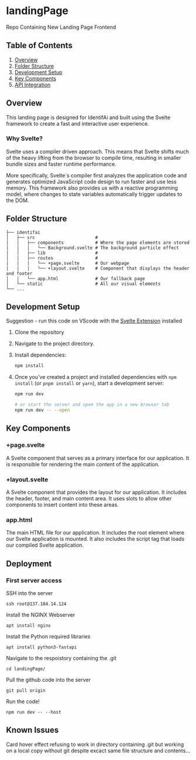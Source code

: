 # landingPage
Repo Containing New Landing Page Frontend 

## Table of Contents
1. [Overview](#overview)
2. [Folder Structure](#folder-structure)
3. [Development Setup](#development-setup)
4. [Key Components](#key-components)
5. [API Integration](#api-integration)

## Overview
This landing page is designed for IdentifAi and built using the Svelte framework to create a fast and interactive user experience.

### Why Svelte?
Svelte uses a compiler driven approach. This means that Svelte shifts much of the heavy lifting from the browser to compile time, resulting in smaller bundle sizes and faster runtime performance.

More specifically, Svelte´s compiler first analyzes the application code and generates optimized JavaScript code design to run faster and use less memory. This framework also provides us with a reactive programming model, where changes to state variables automatically trigger updates to the DOM.

## Folder Structure

    ├── identifai               
    │   ├── src                       # 
    |   │   ├── components            # Where the page elements are stored
    |   |   |   └── Background.svelte # The background particle effect
    |   │   ├── lib                   # 
    │   |   ├── routes                # 
    |   |   |   └── +page.svelte      # Our webpage
    |   |   |   └── +layout.svelte    # Component that displays the header and footer
    │   |   └── app.html              # Our fallback page
    │   └── static                    # All our visual elements
    └── ...


## Development Setup
Suggestion - run this code on VScode with the [Svelte Extension](https://marketplace.visualstudio.com/items?itemName=svelte.svelte-vscode) installed

1. Clone the repository
2. Navigate to the project directory.
3. Install dependencies:
     ```bash
     npm install
     ```
4. Once you've created a project and installed dependencies with `npm install` (or `pnpm install` or `yarn`), start a development server:
    
    ```bash
    npm run dev
    
    # or start the server and open the app in a new browser tab
    npm run dev -- --open
    ```

## Key Components
  ### +page.svelte
 A Svelte component that serves as a primary interface for our application. It is responsible for rendering the main content of the application.
  ### +layout.svelte
  A Svelte component that provides the layout for our application. It includes the header, footer, and main content area. It uses slots to allow other components to insert content into these areas.
  ### app.html
  The main HTML file for our application. It includes the root element where our Svelte application is mounted. It also includes the script tag that loads our compiled Svelte application.

## Deployment

### First server access
SSH into the server
```
ssh root@137.184.14.124
```
Install the NGINX Webserver
```
apt install nginx
```
Install the Python required libraries

```
apt install python3-fastapi
```
Navigate to the respoistory containing the .git
```
cd landingPage/
```
Pull the github code into the server
```
git pull origin
```
Run the code!
```
npm run dev -- --host
```

## Known Issues

Card hover effect refusing to work in directory containing .git but working on a local copy without git despite excact same file structure and contents...